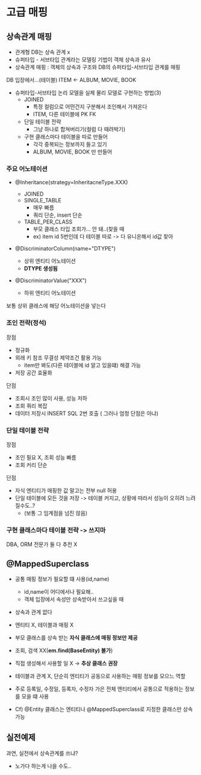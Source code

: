 # 고급 매핑



## 상속관계 매핑

- 관계형 DB는 상속 관계 x
- 슈퍼타입 - 서브타입 관계라는 모델링 기법이 객체 상속과 유사
- 상속관계 매핑 : 객체의 상속과 구조와 DB의 슈퍼타입-서브타입 관계를 매핑



DB 입장에서...(테이블) ITEM <- ALBUM, MOVIE, BOOK

- 슈퍼타입-서브타입 논리 모델을 실제 물리 모델로 구현하는 방법(3)
  - JOINED
    - 특정 컬럼으로 어떤건지 구분해서 조인해서 가져온다
    - ITEM, 다른 테이블에 PK FK
  - 단일 테이블 전략
    - 그냥 하나로 합쳐버리기(컬럼 다 때려박기)
  - 구현 클래스마다 테이블을 따로 만들어
    - 각각 중복되는 정보까지 들고 있기
    - ALBUM, MOVIE, BOOK 만 만들어



### 주요 어노테이션

- @Inheritance(strategy=InheritacneType.XXX)
  - JOINED
  - SINGLE_TABLE
    - 매우 빠름
    - 쿼리 단순, insert 단순
  - TABLE_PER_CLASS
    - 부모 클래스 타입 조회가... 안 돼..(찾을 때
    - ex) item id 5번인데 다 테이블 따로 -> 다 유니온해서 id값 찾아
- @DiscriminatorColumn(name="DTYPE")
  - 상위 엔티티 어노테이션
  - **DTYPE 생성됨**

- @DiscriminatorValue("XXX") 
  - 하위 엔티티 어노테이션


보통 상위 클래스에 해당 어노테이션을 넣는다



### 조인 전략(정석)

장점

- 정규화
- 외래 키 참조 무결성 제약조건 활용 가능
  - item만 봐도(다른 테이블에 id 알고 있을떄) 해결 가능
- 저장 공간 효율화

단점

- 조회시 조인 많이 사용, 성능 저하
- 조회 쿼리 복잡
- 데이터 저장시 INSERT SQL 2번 호출 ( 그러나 엄청 단점은 아냐)



### 단일 테이블 전략

장점

- 조인 필요 X, 조회 성능 빠름
- 조회 커리 단순

단점

- 자식 엔티티가 매핑한 값 말고는 전부 null 허용
- 단일 테이블에 모든 것을 저장 -> 테이블 커지고, 상황에 따라서 성능이 오히려 느려질수도..?
  - (보통 그 임계점을 넘진 않음)

### 구현 클래스마다 테이블 전략 -> 쓰지마

DBA, ORM 전문가 둘 다 추천 X





## @MappedSuperclass

- 공통 매핑 정보가 필요할 떄 사용(id,name)
  - id,name이 어디에서나 필요해..
  - 객체 입장에서 속성만 상속받아서 쓰고싶을 때
- 상속과 관계 없다

- 엔티티 X, 테이블과 매핑 X
- 부모 클래스를 상속 받는 **자식 클래스에 매핑 정보만 제공**
- 조회, 검색 XX(**em.find(BaseEntity) 불가**)
- 직접 생성해서 사용할 일 X -> **추상 클래스 권장**



- 테이블과 관계 X, 단순히 엔티티가 공동으로 사용하는 매핑 정보를 모으느 역할

- 주로 등록일, 수정일, 등록자, 수정자 가은 전체 엔티티에서 공통으로 적용하는 정보를 모을 떄 사용

- Cf) @Entity 클래스는 엔티티나 @MappedSuperclass로 지정한 클래스만 상속 가능

## 실전예제

과연, 실전에서 상속관계를 쓰냐?

- 노가다 하는게 나을 수도..
